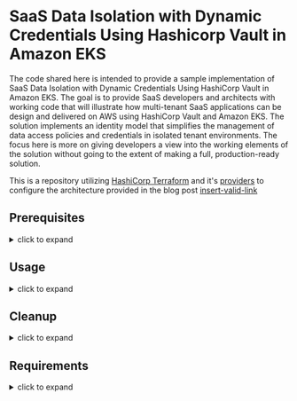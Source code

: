 # SaaS Data Isolation with Dynamic Credentials Using Hashicorp Vault in Amazon EKS

The code shared here is intended to provide a sample implementation of SaaS Data Isolation with Dynamic Credentials Using HashiCorp Vault in Amazon EKS. The goal is to provide SaaS developers and architects with working code that will illustrate how multi-tenant SaaS applications can be design and delivered on AWS using HashiCorp Vault and Amazon EKS. The solution implements an identity model that simplifies the management of data access policies and credentials in isolated tenant environments. The focus here is more on giving developers a view into the working elements of the solution without going to the extent of making a full, production-ready solution.  

This is a repository utilizing [HashiCorp Terraform](https://www.hashicorp.com/products/terraform) and it's [providers](https://registry.terraform.io/providers/) to configure the architecture provided in the blog post [insert-valid-link](http://0)  

## Prerequisites
<details>
<summary>click to expand</summary>

1. Terraform OSS (it's free!)
2. git CLI (if using Terraform OSS)
3. An AWS account

</details>

## Usage
<details>
<summary>click to expand</summary>

### Terraform OSS
1. Clone the git repository and navigate to the cloud9 directory:  

    ```bash
    git clone [url]  
    cd [repo-name]/cloud9/  
    ```

    Note that prior to running the commands in step 2, you will need to validate if the default AWSCloud9SSMAccessRole and AWSCloud9SSMInstanceProfile are in your AWS Account.  They will be if you've ever launched an SSM_Connect Cloud9 instance previously **via the GUI**.  If this is the case, set the `var.cloud9_default_role_exists` to true to prevent Terraform from attempting to create these.  You can set this value in the `auto.tfvars` file.  

    To check if the Instance Profile or Role already exist in your account, run the following commands

    ```bash  
    aws iam get-instance-profile --instance-profile AWSCloud9SSMInstanceProfile
    aws iam get-role --role-name AWSCloud9SSMAccessRole
    ```  

2. Run these Terraform commands:  

    ```hcl  
    terraform init [press enter]
    terraform plan [press enter]
    terraform apply --auto-approve [press enter]
    ```

3. Once complete, Terraform will output the ARN for Cloud9.  Log into your AWS account and access the provisioned Cloud9 instance.  **All the other cli based steps will be performed on the Cloud9 Instance**.  

4. Create EC2 Instance Role via the AWS Console

    - Follow [this deep link](https://console.aws.amazon.com/iam/home#/roles$new?step=review&commonUseCase=EC2%2BEC2&selectedUseCase=EC2&policies=arn:aws:iam::aws:policy%2FAdministratorAccess) to create an IAM role with Administrator access.
    - Confirm that AWS service and EC2 are selected, then click Next to view permissions.
    - Confirm that `AdministratorAccess` is checked, then click **Next: Tags** to assign tags.
    - Take the defaults, and click **Next: Review** to review.
    - Enter `dynamic-policy-ref-arch-admin` for the Name, and click **Create role**.

5. Remove managed credentials and attach EC2 Instance Role to Cloud9 Instance

    - Click the gear in the upper right-hand corner of the IDE which opens settings. Click the `AWS Settings` on the left and under `Credentials` slide the button to the left for `AWS managed temporary credentials`. The button should be greyed out when done, indicating it's off.
    - Click the round button with an alphabet in the upper right-hand corner of the IDE and click `Manage EC2 Instance`. This will take you to the EC2 portion of the AWS Console
    - Right-click the EC2 instance and in the fly-out menu, click `Security` -> `Modify IAM Role`
    - Choose the Role you created in the step above. It should be titled `dynamic-policy-ref-arch-admin` and click  `Save`.

6. In the Cloud9 IDE, clone the repo and resume provisioning with Terraform:
    - Click `Window` -> `New Terminal` and enter the following commands:
    - `cd [repo-name]/ [press enter]`
    -  Open the `terraform.example.auto.tfvars` file and update the **cloud9_vpc_id** field with the output of the cloud9 vpc id from the previous local terraform run, replacing the VPC id with the one provided in the outputs.  Save the file, and then run the following:

    ```hcl  
    terraform init [press enter]
    terraform plan [press enter]
    terraform apply --auto-approve [press enter]
    ```

    Note that this deployment will take roughly 20 minutes to complete.  Now would be a great time to grab a cup of coffee or tea.  

    We've now provisioned and configured the EKS cluster, a vault deployment with the Vault Helm Chart, copied the vault, vault-k8s, and awscli images to ECR, provisioned a DynamoDB Table, and created all associated networking/security resources! Let's continue with the rest of the deployment.

7. Install k8s dependencies:
    - Click `Window` -> `New Terminal` and enter the following commands:
    ```bash
    cd [repo-name]/scripts/ [press enter]
    chmod +x install-k8s-tools.sh
    ./install-k8s-tools.sh
    ```  

    This will install kubectl on the Cloud9 instance and set the alias k for kubectl, if you would like a shorthand method of invoking kubectl.

8. Initialized Vault:
    - In the same window as Step 7, cd into the vault directory
    ```bash
    cd [repo-name]/scripts/vault/ [press enter]
    chmod +x init-vault.sh
    ./init-vault.sh
    ```  

    This will initialize Vault.  Vault has been configured with Auto-Unseal utilizing AWS KMS.  This allows Vault to automatically unseal for operations.  We store the Recovery Keys and Root token in AWS Secrets Manager.  

9. Deploy Sample Silo Tenants:
    - Click `Window` -> `New Terminal` and enter the following commands:
    ```bash
    cd [repo-name]/scripts/silo/ [press enter]
    chmod +x deploy-siloed-tenants.sh
    ./deploy-siloed-tenants.sh
    ```
    This [script](./scripts/silo/deploy-siloed-tenants.sh) creates the following, for each tenant (tenanta & tenantb):

    a. Vault role along with the tenant-scoped IAM session policy  
    b. Vault policy that allows access to tenant-scoped credentials  
    c. Vault credentials access endpoint  
    d. AppRole for the Vault Agent sidecar, bound to the tenant-specific Vault policy  
    e. AppRole credentials (role_id / secret_id) for the Vault Agent sidecar  
    f. Kubernetes namespace for the tenant  
    g. Kubernetes secret containing the Vault Agent's AppRole credentials  
    h. Kubernetes configmap containing the Vault Agent configuration  
    i. Application pods  

10. Test Silo Tenant Deployments:  
    a. In the Cloud9 test editor, open [test-cases/shell-into-tenant-container.sh](./scripts/test-cases/shell-into-tenant-container.sh)  
    b. Modify the value of environment variable APPLICATION_NS to "tenanta" or "tenantb"  
    c. Save the file, then run  

      ```bash  
      cd [repo-name]/scripts/test-cases/  
      chmod +x shell-into-tenant-container.sh  
      ./shell-into-tenant-container.sh  
      ```  
    e. You would now be in a shell within the tenant-specific application (myapp) container  
    f. In the Cloud9 test editor, open [test-cases/test-dynamodb-access.sh](./scripts/test-cases/test-dynamodb-access.sh)  
    g. Modify the value of environment variable TENANT to "tenanta" or "tenantb", matching the APPLICATION_NS value set in step (b)  
    h. Select all the contents of `test-cases/test-dynamodb-access.sh`  
    i. Paste the contents into the shell that was started on the tenant-specific application container  
    j. Data items will be pulled from the DynamoDB table Products only where the ShardID matches the tenant ID set by the environment variable AWS_PROFILE. AWS CLI uses the AWS credentials file   to use the credentials for the tenant-specific profile.  
    k. Data items where the ShardID doesn't match the tenant ID will not be retrieved and the following error will be generated.  

    ```sh
    An error occurred (AccessDeniedException) when calling the GetItem operation: User: arn:aws:sts::ACCOUNT_ID:federated-user/vault-xxxxxxxxxx-yyyyyyyyyyyyyyy is not authorized to perform: dynamodb:GetItem on resource: arn:aws:dynamodb:AWS_REGION:ACCOUNT_ID:table/Products_xxxxxxxx because no session policy allows the dynamodb:GetItem action
    ```

11. Deploy Sample Pooled Tenants  
    - Click `Window` -> `New Terminal` and enter the following commands:  

    ```bash  
    cd [repo-name]/scripts/pool  
    chmod +x deploy-pooled-tenants.sh  
    ./deploy-pooled-tenants.sh  
    ```

    This [script](./scripts/pool/deploy-pooled-tenants.sh) creates the following, for each tenant (tenantc & tenantd):  
    a. A Vault role with tenant-scoped IAM session policy  
    b. Vault policy that allows access to credentials for all sub-tenant (tenantc-* / tenantd-*)  
    c. A Vault credentials endpoint  
    d. AppRole for the Vault Agent bound to the tenant-specific Vault policy  
    e. AppRole credentials (role_id / secret_id) for the Vault Agent sidecar  
    f. Kubernetes namespace for the tenant  
    g. Kubernetes secret containing the Vault Agent's AppRole credentials  
    h. Kubernetes configmap containing the Vault Agent configuration  
    i. Application pods  


12. Deploy Sample Pooled Sub-Tenants
    - Run the following command in the "Pooled Tenants" shell window  

    ```bash  
    cd [repo-name]/scripts/pool  
    chmod +x deploy-pool-sub-tenants.sh  
    ./deploy-pool-sub-tenants.sh  
    ```

    This [script](./scripts/pool/deploy-pool-sub-tenants.sh) completes the following, for each tenant (tenantc & tenantd):  

    a. For each sub-tenant, creates a Vault role along with the sub-tenant-scoped IAM session policy  
    b. For each sub-tenant, creates a Vault credentials endpoint  
    c. Updates tenant-specific Vault Agent configmap with a template to generate sub-tenant credentials in the mapped secrets volume  
    d. Restarts the Vault Agent process with a kill -SIGHUP, for the process to re-read the configmap  

13. Test Pooled Tenant Deployments  
    a. In the Cloud9 test editor, open [test-cases/shell-into-tenant-container.sh](./scripts/test-cases/shell-into-tenant-container.sh)  
    b. Modify the value of environment variable APPLICATION_NS to "tenantc" or "tenantd"  
    c. Save the file, then run  

    ```bash  
    cd [repo-name]/scripts/test-cases/  
    chmod +x shell-into-tenant-container.sh  
    ./shell-into-tenant-container.sh  
    ```  
    d. You would now be in a shell within the sub-tenant-specific application (myapp) container  
    e. In the Cloud9 test editor, open [test-cases/test-dynamodb-access.sh](./scripts/test-cases/test-dynamodb-access.sh)  
    f. Modify the value of environment variable TENANT to "tenantc-1", "tenantc-2", "tenantd-1", or "tenantd-2", corresponding to the APPLICATION_NS value set in step (b)  
    g. Select all the contents of test-cases/test-dynamodb-access.sh  
    h. Paste the contents into the shell that was started on the sub-tenant-specific application container  
    i. Data items will be pulled from the DynamoDB table Products only where the ShardID matches the sub-tenant ID set by the environment variable AWS_PROFILE. AWS CLI uses the AWS credentials file to use the credentials for the sub-tenant-specific profile.  
    j. Data items where the ShardID doesn't match the tenant ID will not be retrieved and the following error will be generated.  

    ```
    An error occurred (AccessDeniedException) when calling the GetItem operation: User: arn:aws:sts::ACCOUNT_ID:federated-user/vault-xxxxxxxxxx-yyyyyyyyyyyyyyy is not authorized to perform: dynamodb:GetItem on resource: arn:aws:dynamodb:AWS_REGION:ACCOUNT_ID:table/Products_xxxxxxxx because no session policy allows the dynamodb:GetItem action
    ```  

</details>

## Cleanup
<details>
<summary>click to expand</summary>


The deployed components can be cleaned up via the following procedure.  

### Cloud9 IDE

1. Run the cleanup script via a new terminal window  
    - Click `Window` -> `New Terminal` and enter the following commands:  
    ```bash  
    cd [repo-name]/scripts/cleanup/ [press enter]  
    chmod +x cleanup.sh  
    ./cleanup.sh  
    ```  

2. Destroy the infrastructure and resources created by Terraform  
    - In the same terminal window, run these commands:  
    ```hcl  
    terraform init [press enter]  
    terraform plan [press enter]  
    terraform destroy --auto-approve [press enter]  
    ```  

   **NOTE:** EKS may not completely delete the ENI associated with the Node Group upon deletion.  This will cause terraform to hang while attempting to destroy the Security Group attached to the ENI.  If you see that terraform is alternating between deleting the following two resource addresses:  

   ```bash
   module.eks.aws_security_group.node[0]: Still destroying... [id=sg-034a27861feee7258, 1m20s elapsed]
   module.vpc.aws_subnet.private[0]: Still destroying... [id=subnet-037ae0981f4d7f14b, 1m30s elapsed]
   ```  

   Then run the following commands:  
   `aws ec2 describe-network-interfaces --filters Name=group-id,Values=<security-group-id> --region <region> --output json | jq -r '.NetworkInterfaces[] | .NetworkInterfaceId, .Description'`  

   If the Description states that the ENI is related to the EKS Cluster created by Terraform for this example, and the interface status is "Available", this indicates that EKS did not properly delete the network interface.  

   Delete the network interface via the GUI, or via the CLI with  

   `aws ec2 delete-network-interface --network-interface-id <network interface ID from above command> --region <region>`  

   If you do this while Terraform is still running, it should unblock the ability to remove the security group and complete the destruction of resources.  If not, you may have to run `terraform destroy` again to clean up the VPC.  

### Local Workstation  
1. On your local workstation, destroy the Cloud9 environment created by Terraform:  
    `cd [repo-name]/cloud9 [press enter]`  

    ```hcl  
    terraform init [press enter]  
    terraform plan [press enter]  
    terraform destroy --auto-approve [press enter]  
    ```
</details>


## Requirements
<details>
<summary>click to expand</summary>


<!-- BEGINNING OF PRE-COMMIT-TERRAFORM DOCS HOOK -->
## Requirements

| Name | Version |
|------|---------|
| <a name="requirement_terraform"></a> [terraform](#requirement\_terraform) | >=1.2.0 |
| <a name="requirement_aws"></a> [aws](#requirement\_aws) | ~> 4.51.0 |
| <a name="requirement_docker"></a> [docker](#requirement\_docker) | 3.0.1 |
| <a name="requirement_helm"></a> [helm](#requirement\_helm) | ~> 2.9.0 |
| <a name="requirement_kubernetes"></a> [kubernetes](#requirement\_kubernetes) | ~> 2.18.0 |
| <a name="requirement_random"></a> [random](#requirement\_random) | ~> 3.4.3 |

## Providers

| Name | Version |
|------|---------|
| <a name="provider_aws"></a> [aws](#provider\_aws) | 4.51.0 |
| <a name="provider_helm"></a> [helm](#provider\_helm) | 2.9.0 |
| <a name="provider_random"></a> [random](#provider\_random) | 3.4.3 |

## Modules

| Name | Source | Version |
|------|--------|---------|
| <a name="module_eks"></a> [eks](#module\_eks) | terraform-aws-modules/eks/aws | 19.6.0 |
| <a name="module_kms_key"></a> [kms\_key](#module\_kms\_key) | terraform-aws-modules/kms/aws | ~> 1.1 |
| <a name="module_push_aws_cli_image_ecr"></a> [push\_aws\_cli\_image\_ecr](#module\_push\_aws\_cli\_image\_ecr) | ./container | n/a |
| <a name="module_push_vault_image_ecr"></a> [push\_vault\_image\_ecr](#module\_push\_vault\_image\_ecr) | ./container | n/a |
| <a name="module_push_vault_k8s_image_ecr"></a> [push\_vault\_k8s\_image\_ecr](#module\_push\_vault\_k8s\_image\_ecr) | ./container | n/a |
| <a name="module_vpc"></a> [vpc](#module\_vpc) | terraform-aws-modules/vpc/aws | 3.19.0 |
| <a name="module_vpc_cni_irsa"></a> [vpc\_cni\_irsa](#module\_vpc\_cni\_irsa) | terraform-aws-modules/iam/aws//modules/iam-role-for-service-accounts-eks | ~> 5.0 |
| <a name="module_vpc_endpoints"></a> [vpc\_endpoints](#module\_vpc\_endpoints) | terraform-aws-modules/vpc/aws//modules/vpc-endpoints | 3.19.0 |

## Resources

| Name | Type |
|------|------|
| [aws_dynamodb_table.product_table](https://registry.terraform.io/providers/hashicorp/aws/latest/docs/resources/dynamodb_table) | resource |
| [aws_dynamodb_table_item.insert_items](https://registry.terraform.io/providers/hashicorp/aws/latest/docs/resources/dynamodb_table_item) | resource |
| [aws_iam_policy.dynamodb_policy](https://registry.terraform.io/providers/hashicorp/aws/latest/docs/resources/iam_policy) | resource |
| [aws_iam_policy.s3_access_policy](https://registry.terraform.io/providers/hashicorp/aws/latest/docs/resources/iam_policy) | resource |
| [aws_iam_policy.vault_sa_policy](https://registry.terraform.io/providers/hashicorp/aws/latest/docs/resources/iam_policy) | resource |
| [aws_iam_role.s3_access_role](https://registry.terraform.io/providers/hashicorp/aws/latest/docs/resources/iam_role) | resource |
| [aws_iam_role.vault_role](https://registry.terraform.io/providers/hashicorp/aws/latest/docs/resources/iam_role) | resource |
| [aws_iam_role.vault_sa_role](https://registry.terraform.io/providers/hashicorp/aws/latest/docs/resources/iam_role) | resource |
| [aws_iam_role_policy_attachment.s3_access_role](https://registry.terraform.io/providers/hashicorp/aws/latest/docs/resources/iam_role_policy_attachment) | resource |
| [aws_iam_role_policy_attachment.vault_role_policy](https://registry.terraform.io/providers/hashicorp/aws/latest/docs/resources/iam_role_policy_attachment) | resource |
| [aws_iam_role_policy_attachment.vault_sa_role](https://registry.terraform.io/providers/hashicorp/aws/latest/docs/resources/iam_role_policy_attachment) | resource |
| [aws_kms_key.vault_autounseal_key](https://registry.terraform.io/providers/hashicorp/aws/latest/docs/resources/kms_key) | resource |
| [aws_route.peer_to_vpc](https://registry.terraform.io/providers/hashicorp/aws/latest/docs/resources/route) | resource |
| [aws_route.vpc_to_peer](https://registry.terraform.io/providers/hashicorp/aws/latest/docs/resources/route) | resource |
| [aws_s3_bucket.access_logs_bucket](https://registry.terraform.io/providers/hashicorp/aws/latest/docs/resources/s3_bucket) | resource |
| [aws_s3_bucket.vault_s3_bucket](https://registry.terraform.io/providers/hashicorp/aws/latest/docs/resources/s3_bucket) | resource |
| [aws_s3_bucket_acl.access_logs_bucket](https://registry.terraform.io/providers/hashicorp/aws/latest/docs/resources/s3_bucket_acl) | resource |
| [aws_s3_bucket_logging.vault_s3_bucket](https://registry.terraform.io/providers/hashicorp/aws/latest/docs/resources/s3_bucket_logging) | resource |
| [aws_s3_bucket_policy.access_logs_bucket](https://registry.terraform.io/providers/hashicorp/aws/latest/docs/resources/s3_bucket_policy) | resource |
| [aws_s3_bucket_policy.vault_s3_bucket](https://registry.terraform.io/providers/hashicorp/aws/latest/docs/resources/s3_bucket_policy) | resource |
| [aws_s3_bucket_public_access_block.access_logs_bucket](https://registry.terraform.io/providers/hashicorp/aws/latest/docs/resources/s3_bucket_public_access_block) | resource |
| [aws_s3_bucket_public_access_block.vault_s3_bucket](https://registry.terraform.io/providers/hashicorp/aws/latest/docs/resources/s3_bucket_public_access_block) | resource |
| [aws_s3_bucket_server_side_encryption_configuration.access_logs_bucket](https://registry.terraform.io/providers/hashicorp/aws/latest/docs/resources/s3_bucket_server_side_encryption_configuration) | resource |
| [aws_s3_bucket_server_side_encryption_configuration.vault_s3_bucket](https://registry.terraform.io/providers/hashicorp/aws/latest/docs/resources/s3_bucket_server_side_encryption_configuration) | resource |
| [aws_security_group.vpc_eks_node_to_cluster](https://registry.terraform.io/providers/hashicorp/aws/latest/docs/resources/security_group) | resource |
| [aws_security_group.vpc_tls](https://registry.terraform.io/providers/hashicorp/aws/latest/docs/resources/security_group) | resource |
| [aws_security_group_rule.vault_webhook_nodes](https://registry.terraform.io/providers/hashicorp/aws/latest/docs/resources/security_group_rule) | resource |
| [aws_vpc_peering_connection.vpc_peering](https://registry.terraform.io/providers/hashicorp/aws/latest/docs/resources/vpc_peering_connection) | resource |
| [helm_release.vault](https://registry.terraform.io/providers/hashicorp/helm/latest/docs/resources/release) | resource |
| [random_pet.random_pet](https://registry.terraform.io/providers/hashicorp/random/latest/docs/resources/pet) | resource |
| [aws_caller_identity.current](https://registry.terraform.io/providers/hashicorp/aws/latest/docs/data-sources/caller_identity) | data source |
| [aws_canonical_user_id.current](https://registry.terraform.io/providers/hashicorp/aws/latest/docs/data-sources/canonical_user_id) | data source |
| [aws_ecr_image.aws_image](https://registry.terraform.io/providers/hashicorp/aws/latest/docs/data-sources/ecr_image) | data source |
| [aws_ecr_image.vault_image](https://registry.terraform.io/providers/hashicorp/aws/latest/docs/data-sources/ecr_image) | data source |
| [aws_ecr_image.vaultk8s_image](https://registry.terraform.io/providers/hashicorp/aws/latest/docs/data-sources/ecr_image) | data source |
| [aws_iam_policy_document.dynamodb_policy](https://registry.terraform.io/providers/hashicorp/aws/latest/docs/data-sources/iam_policy_document) | data source |
| [aws_iam_policy_document.s3_access_policy](https://registry.terraform.io/providers/hashicorp/aws/latest/docs/data-sources/iam_policy_document) | data source |
| [aws_iam_policy_document.s3_bucket_logs_policy](https://registry.terraform.io/providers/hashicorp/aws/latest/docs/data-sources/iam_policy_document) | data source |
| [aws_iam_policy_document.s3_bucket_policy](https://registry.terraform.io/providers/hashicorp/aws/latest/docs/data-sources/iam_policy_document) | data source |
| [aws_iam_policy_document.vault_sa_role_policy](https://registry.terraform.io/providers/hashicorp/aws/latest/docs/data-sources/iam_policy_document) | data source |
| [aws_route_table.cloud9_rtb](https://registry.terraform.io/providers/hashicorp/aws/latest/docs/data-sources/route_table) | data source |
| [aws_vpc.cloud9_vpc](https://registry.terraform.io/providers/hashicorp/aws/latest/docs/data-sources/vpc) | data source |

## Inputs

| Name | Description | Type | Default | Required |
|------|-------------|------|---------|:--------:|
| <a name="input_aws_cli_image"></a> [aws\_cli\_image](#input\_aws\_cli\_image) | Image name and tag for aws\_cli | `string` | n/a | yes |
| <a name="input_cloud9_subnet_id"></a> [cloud9\_subnet\_id](#input\_cloud9\_subnet\_id) | Subnet ID of Cloud9 Instance | `string` | n/a | yes |
| <a name="input_cloud9_vpc_id"></a> [cloud9\_vpc\_id](#input\_cloud9\_vpc\_id) | VPC ID of Cloud9 Subnet | `string` | n/a | yes |
| <a name="input_ddb_items"></a> [ddb\_items](#input\_ddb\_items) | Items to add to DDB table | <pre>map(object({<br>    shard_id     = string<br>    product_id   = string<br>    product_name = string<br>  }))</pre> | n/a | yes |
| <a name="input_eks_data"></a> [eks\_data](#input\_eks\_data) | Map of data relevant to the EKS Cluster | <pre>object({<br>    version          = string<br>    ami_type_default = string<br>    instance_types   = list(string)<br>    volume_size      = string<br>    volume_type      = string<br>    min_size         = number<br>    max_size         = number<br>    desired_size     = number<br>  })</pre> | n/a | yes |
| <a name="input_helm_config"></a> [helm\_config](#input\_helm\_config) | Object to hold helm values | <pre>object({<br>    name             = string<br>    namespace        = string<br>    create_namespace = bool<br>    description      = string<br>    version          = string<br>    repository       = string<br>  })</pre> | n/a | yes |
| <a name="input_region"></a> [region](#input\_region) | Region for deploying resources | `string` | n/a | yes |
| <a name="input_tag_prefix"></a> [tag\_prefix](#input\_tag\_prefix) | Prefix tag for VPCs | `string` | n/a | yes |
| <a name="input_vault_image"></a> [vault\_image](#input\_vault\_image) | Image name and tag for Vault | `string` | n/a | yes |
| <a name="input_vault_k8s_image"></a> [vault\_k8s\_image](#input\_vault\_k8s\_image) | Image name and tag for Vault-K8S | `string` | n/a | yes |
| <a name="input_vpc_data"></a> [vpc\_data](#input\_vpc\_data) | Data required to be passed to VPC module | <pre>object({<br>    cidr                 = string<br>    public_subnet_cidrs  = list(string)<br>    private_subnet_cidrs = list(string)<br>    availability_zones   = list(string)<br>  })</pre> | n/a | yes |

## Outputs

| Name | Description |
|------|-------------|
| <a name="output_ACCOUNT_ID"></a> [ACCOUNT\_ID](#output\_ACCOUNT\_ID) | n/a |
| <a name="output_AWSCLI_IMAGE_TAG"></a> [AWSCLI\_IMAGE\_TAG](#output\_AWSCLI\_IMAGE\_TAG) | n/a |
| <a name="output_AWSCLI_REPO_NAME"></a> [AWSCLI\_REPO\_NAME](#output\_AWSCLI\_REPO\_NAME) | n/a |
| <a name="output_AWS_REGION"></a> [AWS\_REGION](#output\_AWS\_REGION) | n/a |
| <a name="output_EKS_CLUSTER_NAME"></a> [EKS\_CLUSTER\_NAME](#output\_EKS\_CLUSTER\_NAME) | n/a |
| <a name="output_RANDOM_STRING"></a> [RANDOM\_STRING](#output\_RANDOM\_STRING) | n/a |
| <a name="output_REPO_URI_AWSCLI"></a> [REPO\_URI\_AWSCLI](#output\_REPO\_URI\_AWSCLI) | n/a |
| <a name="output_REPO_URI_VAULT"></a> [REPO\_URI\_VAULT](#output\_REPO\_URI\_VAULT) | n/a |
| <a name="output_TENANT_SA_ROLE_ARN"></a> [TENANT\_SA\_ROLE\_ARN](#output\_TENANT\_SA\_ROLE\_ARN) | n/a |
| <a name="output_VAULT_AGENT_TEMPLATES_BUCKET"></a> [VAULT\_AGENT\_TEMPLATES\_BUCKET](#output\_VAULT\_AGENT\_TEMPLATES\_BUCKET) | n/a |
| <a name="output_VAULT_IMAGE_TAG"></a> [VAULT\_IMAGE\_TAG](#output\_VAULT\_IMAGE\_TAG) | n/a |
| <a name="output_VAULT_K8S_ECR_URI"></a> [VAULT\_K8S\_ECR\_URI](#output\_VAULT\_K8S\_ECR\_URI) | n/a |
| <a name="output_VAULT_K8S_IMAGE_TAG"></a> [VAULT\_K8S\_IMAGE\_TAG](#output\_VAULT\_K8S\_IMAGE\_TAG) | n/a |
| <a name="output_VAULT_NS"></a> [VAULT\_NS](#output\_VAULT\_NS) | n/a |
| <a name="output_VAULT_REPO_NAME"></a> [VAULT\_REPO\_NAME](#output\_VAULT\_REPO\_NAME) | n/a |
| <a name="output_VAULT_ROLE"></a> [VAULT\_ROLE](#output\_VAULT\_ROLE) | n/a |
| <a name="output_VAULT_SA_ROLE_ARN"></a> [VAULT\_SA\_ROLE\_ARN](#output\_VAULT\_SA\_ROLE\_ARN) | n/a |
<!-- END OF PRE-COMMIT-TERRAFORM DOCS HOOK -->
</details>
